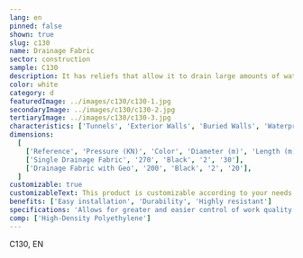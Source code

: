 ```yaml
---
lang: en
pinned: false
shown: true
slug: c130
name: Drainage Fabric
sector: construction
sample: C130
description: It has reliefs that allow it to drain large amounts of water, promoting proper circulation of water in buried structures.
color: white
category: d
featuredImage: ../images/c130/c130-1.jpg
secondaryImage: ../images/c130/c130-2.jpg
tertiaryImage: ../images/c130/c130-3.jpg
characteristics: ['Tunnels', 'Exterior Walls', 'Buried Walls', 'Waterproofing']
dimensions:
  [
    ['Reference', 'Pressure (KN)', 'Color', 'Diameter (m)', 'Length (m)'],
    ['Single Drainage Fabric', '270', 'Black', '2', '30'],
    ['Drainage Fabric with Geo', '200', 'Black', '2', '20'],
  ]
customizable: true
customizableText: This product is customizable according to your needs. Contact us for more information.
benefits: ['Easy installation', 'Durability', 'Highly resistant']
specifications: 'Allows for greater and easier control of work quality. Provides improved water drainage.'
comp: ['High-Density Polyethylene']
---
```


C130, EN
